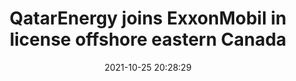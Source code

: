 ---
"title": "QatarEnergy joins ExxonMobil in license offshore eastern Canada"
"date": "2021-10-25 20:28:29"
"feed_name": "OFFSHOREMAG"
"feed_website": "https://www.offshore-mag.com/"
"feed_rss": "https://www.offshore-mag.com/__rss/website-scheduled-content.xml?input=%7B%22sectionAlias%22%3A%22home%22%7D"
"link": "https://www.offshore-mag.com/regional-reports/canada/article/14212817/qatarenergy-joins-exxonmobil-in-deepwater-exploration-license-offshore-eastern-canada"
"source": "None"
"file": "_posts/2021-1-1-988dcb8599626e7ef13a8905bceabf95308242d7.md"
"accident": "0"
"drilling": "0"
"dead": "0"
"injured": "0"
"arrested": "0"
"place": "unknown place"
"where": "unknown site"
"causes": "unknown"
"place_uri": "unknown place"
---
